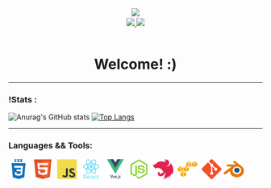 <div id="header" align="center">
  <img src="https://media.giphy.com/media/xBTSwCTFkgfcdTjHMz/giphy.gif" width="100" />
  
  <div id="badges">
    <a href="https://twitter.com/DrCrimsonCrow">
      <img src="https://img.shields.io/badge/Twitter-blue?logo=twitter&logoColor=white&style=for-the-badge" />
    </a>
    <a href="https://www.youtube.com/channel/UCAgmQJ3cycSQkCsrSQthXaA/featured">
      <img src="https://img.shields.io/badge/Youtube-red?logo=youtube&logoColor=white&style=for-the-badge" />
    </a>
  </div>
  
  <img src="https://komarev.com/ghpvc/?username=schmidtdev&style=for-the-badge&color=blueviolet&label=Visitas" alt=""/>
  
  <h1>
    Welcome! :)
  </h1>
</div>

---

### !Stats :

![Anurag's GitHub stats](https://github-readme-stats.vercel.app/api?username=schmidtdev&theme=vue-dark&show_icons=true)
[![Top Langs](https://github-readme-stats.vercel.app/api/top-langs/?username=schmidtdev&layout=compact&theme=vue-dark)](https://github.com/anuraghazra/github-readme-stats)

---

### Languages && Tools:
<div>
  <img src="https://github.com/devicons/devicon/blob/master/icons/css3/css3-plain-wordmark.svg"  title="CSS3" alt="CSS" width="40" height="40"/>&nbsp;
  <img src="https://github.com/devicons/devicon/blob/master/icons/html5/html5-original.svg" title="HTML5" alt="HTML" width="40" height="40"/>&nbsp;
  <img src="https://github.com/devicons/devicon/blob/master/icons/javascript/javascript-original.svg" title="JavaScript" alt="JavaScript" width="40" height="40"/>&nbsp;
  <img src="https://github.com/devicons/devicon/blob/master/icons/react/react-original-wordmark.svg" title="React" alt="React" width="40" height="40"/>&nbsp;
  <img src="https://github.com/devicons/devicon/blob/master/icons/vuejs/vuejs-original-wordmark.svg" title="Vue" alt="Vue" width="40" height="40"/>&nbsp;
  <img src="https://github.com/devicons/devicon/blob/master/icons/nodejs/nodejs-original.svg" title="NodeJS" alt="NodeJS" width="40" height="40"/>&nbsp;
  <img src="https://github.com/devicons/devicon/blob/master/icons/nestjs/nestjs-plain.svg" title="NestJS" alt="NestJS" width="40" height="40"/>&nbsp;
  <img src="https://github.com/devicons/devicon/blob/master/icons/amazonwebservices/amazonwebservices-original.svg" title="AWS" alt="AWS" width="40" height="40"/>&nbsp;
  <img src="https://github.com/devicons/devicon/blob/master/icons/git/git-original.svg" title="Git" **alt="Git" width="40" height="40"/>
  <img src="https://github.com/devicons/devicon/blob/master/icons/blender/blender-original.svg" title="Blender" **alt="Blender" width="40" height="40"/>
</div>
